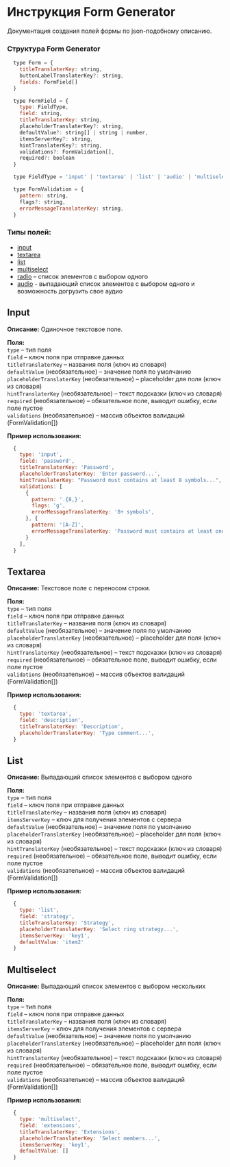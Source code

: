 # Инструкция Form Generator

Документация создания полей формы по json-подобному описанию. 

### Структура Form Generator
```js
  type Form = {
    titleTranslaterKey: string,
    buttonLabelTranslaterKey?: string,
    fields: FormField[]
  }
```

```js
  type FormField = {
    type: FieldType,
    field: string,
    titleTranslaterKey: string,
    placeholderTranslaterKey?: string,
    defaultValue?: string[] | string | number,
    itemsServerKey?: string,
    hintTranslaterKey?: string,
    validations?: FormValidation[],
    required?: boolean
  }
```

```js
  type FieldType = 'input' | 'textarea' | 'list' | 'audio' | 'multiselect' | 'radio'
```

```js
  type FormValidation = {
    pattern: string,
    flags?: string,
    errorMessageTranslaterKey: string,
  }
```

### Типы полей:

- [input](#input)
- [textarea](#textarea)
- [list](#list)
- [multiselect](#multiselect)
- [radio](#radio) – список элементов с выбором одного
- [audio](#audio) - выпадающий список элементов с выбором одного и возможность догрузить свое аудио

<a id="input"></a>
## Input

**Описание:** Одиночное текстовое поле.  

**Поля:**  
`type` – тип поля  
`field` – ключ поля при отправке данных  
`titleTranslaterKey` – названия поля (ключ из словаря)  
`defaultValue` (необязательное) – значение поля по умолчанию  
`placeholderTranslaterKey` (необязательное) – placeholder для поля (ключ из словаря)  
`hintTranslaterKey` (необязательное) – текст подсказки (ключ из словаря)  
`required` (необязательное) – обязательное поле, выводит ошибку, если поле пустое  
`validations` (необязательное) – массив объектов валидаций (FormValidation[])  

**Пример использования:**

```js
  {
    type: 'input',
    field: 'password',
    titleTranslaterKey: 'Password',
    placeholderTranslaterKey: 'Enter password...',
    hintTranslaterKey: "Password must contains at least 8 symbols...",
    validations: [
      {
        pattern: '.{8,}',
        flags: 'g',
        errorMessageTranslaterKey: '8+ symbols',
      }, {
        pattern: '[A-Z]',
        errorMessageTranslaterKey: 'Password must contains at least one capital A-Z',
      }
    ],
  }
```


<a id="textarea"></a>
## Textarea

**Описание:** Текстовое поле с переносом строки.  
  
**Поля:**  
`type` – тип поля  
`field` – ключ поля при отправке данных  
`titleTranslaterKey` – названия поля (ключ из словаря)  
`defaultValue` (необязательное) – значение поля по умолчанию  
`placeholderTranslaterKey` (необязательное) – placeholder для поля (ключ из словаря)  
`hintTranslaterKey` (необязательное) – текст подсказки (ключ из словаря)  
`required` (необязательное) – обязательное поле, выводит ошибку, если поле пустое  
`validations` (необязательное) – массив объектов валидаций (FormValidation[])  

**Пример использования:**

```js
  {
    type: 'textarea', 
    field: 'description',
    titleTranslaterKey: 'Description',
    placeholderTranslaterKey: 'Type comment...',
  }
```


<a id="list"></a>
## List

**Описание:** Выпадающий список элементов с выбором одного  
  
**Поля:**  
`type` – тип поля  
`field` – ключ поля при отправке данных  
`titleTranslaterKey` – названия поля (ключ из словаря)  
`itemsServerKey` – ключ для получения элементов с сервера  
`defaultValue` (необязательное) – значение поля по умолчанию  
`placeholderTranslaterKey` (необязательное) – placeholder для поля (ключ из словаря)  
`hintTranslaterKey` (необязательное) – текст подсказки (ключ из словаря)  
`required` (необязательное) – обязательное поле, выводит ошибку, если поле пустое  
`validations` (необязательное) – массив объектов валидаций (FormValidation[])  

**Пример использования:**

```js
  {
    type: 'list',
    field: 'strategy',
    titleTranslaterKey: 'Strategy', 
    placeholderTranslaterKey: 'Select ring strategy...',
    itemsServerKey: 'key1',
    defaultValue: 'item2'
  }
```


<a id="multiselect"></a>
## Multiselect

**Описание:** Выпадающий список элементов с выбором нескольких  
  
**Поля:**  
`type` – тип поля  
`field` – ключ поля при отправке данных  
`titleTranslaterKey` – названия поля (ключ из словаря)  
`itemsServerKey` – ключ для получения элементов с сервера  
`defaultValue` (необязательное) – значение поля по умолчанию  
`placeholderTranslaterKey` (необязательное) – placeholder для поля (ключ из словаря)  
`hintTranslaterKey` (необязательное) – текст подсказки (ключ из словаря)  
`required` (необязательное) – обязательное поле, выводит ошибку, если поле пустое  
`validations` (необязательное) – массив объектов валидаций (FormValidation[])  

**Пример использования:**

```js
  {
    type: 'multiselect',
    field: 'extensions',
    titleTranslaterKey: 'Extensions',
    placeholderTranslaterKey: 'Select members...',
    itemsServerKey: 'key1',
    defaultValue: []
  }
```


